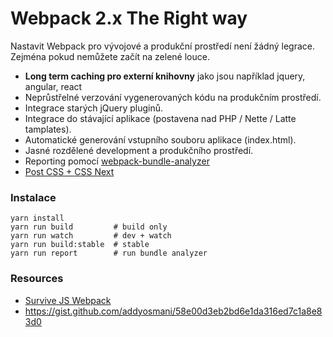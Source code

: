 # Webpack 2.x The Right way

Nastavit Webpack pro vývojové a produkční prostředí není žádný legrace. Zejména pokud nemůžete začít na zelené louce.

* **Long term caching pro externí knihovny** jako jsou například jquery, angular, react 
* Neprůstřelné verzování vygenerovaných kódu na produkčním prostředí.
* Integrace starých jQuery pluginů.
* Integrace do stávající aplikace (postavena nad PHP / Nette / Latte tamplates).
* Automatické generování vstupního souboru aplikace (index.html).
* Jasné rozdělené development a produkčního prostředí.
* Reporting pomocí [webpack-bundle-analyzer](https://www.npmjs.com/package/webpack-bundle-analyzer)
* [Post CSS + CSS Next](https://github.com/OzzyCzech/webpack2-postcss-cssnext)

### Instalace

```
yarn install
yarn run build         # build only
yarn run watch         # dev + watch
yarn run build:stable  # stable
yarn run report        # run bundle analyzer
```

### Resources
* [Survive JS Webpack](https://survivejs.com/webpack/introduction/) 
* https://gist.github.com/addyosmani/58e00d3eb2bd6e1da316ed7c1a8e83d0